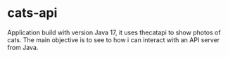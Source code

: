 # cats-api

Application build with version Java 17, it uses thecatapi to show photos of cats. The main objective is to see to how i can interact with an API server from Java.
